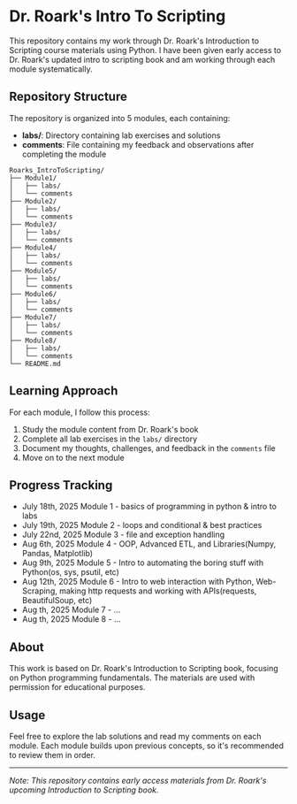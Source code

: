 # Dr. Roark's Intro To Scripting

This repository contains my work through Dr. Roark's Introduction to Scripting course materials using Python. I have been given early access to Dr. Roark's updated intro to scripting book and am working through each module systematically.

## Repository Structure

The repository is organized into 5 modules, each containing:
- **labs/**: Directory containing lab exercises and solutions
- **comments**: File containing my feedback and observations after completing the module

```
Roarks_IntroToScripting/
├── Module1/
│   ├── labs/
│   └── comments
├── Module2/
│   ├── labs/
│   └── comments
├── Module3/
│   ├── labs/
│   └── comments
├── Module4/
│   ├── labs/
│   └── comments
├── Module5/
│   ├── labs/
│   └── comments
├── Module6/
│   ├── labs/
│   └── comments
├── Module7/
│   ├── labs/
│   └── comments
├── Module8/
│   ├── labs/
│   └── comments
└── README.md
```

## Learning Approach

For each module, I follow this process:
1. Study the module content from Dr. Roark's book
2. Complete all lab exercises in the `labs/` directory
3. Document my thoughts, challenges, and feedback in the `comments` file
4. Move on to the next module

## Progress Tracking

- July 18th, 2025 Module 1 - basics of programming in python & intro to labs
- July 19th, 2025 Module 2 - loops and conditional & best practices
- July 22nd, 2025 Module 3 - file and exception handling
- Aug   6th, 2025 Module 4 - OOP, Advanced ETL, and Libraries(Numpy, Pandas, Matplotlib)
- Aug   9th, 2025 Module 5 - Intro to automating the boring stuff with Python(os, sys, psutil, etc)
- Aug  12th, 2025 Module 6 - Intro to web interaction with Python, Web-Scraping, making http requests and working with APIs(requests,
                             BeautifulSoup, etc)
- Aug    th, 2025 Module 7 - ...
- Aug    th, 2025 Module 8 - ...

## About

This work is based on Dr. Roark's Introduction to Scripting book, focusing on Python programming fundamentals. The materials are used with permission for educational purposes.

## Usage

Feel free to explore the lab solutions and read my comments on each module. Each module builds upon previous concepts, so it's recommended to review them in order.

---

*Note: This repository contains early access materials from Dr. Roark's upcoming Introduction to Scripting book.*
